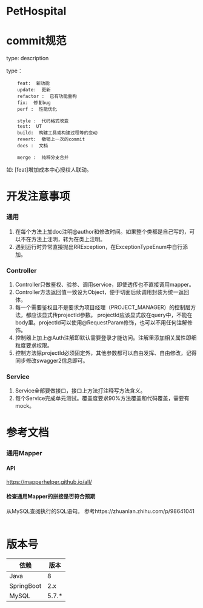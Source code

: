 # PetHospital

# commit规范
 type: description

type：

        feat:  新功能
        update:  更新
        refactor :  已有功能重构
        fix:  修复bug
        perf :  性能优化

        style :  代码格式改变
        test:  UT
        build:  构建工具或构建过程等的变动
        revert:  撤销上一次的commit
        docs :  文档

        merge :  纯粹分支合并

如: [feat]增加成本中心授权人联动。
&nbsp;
&nbsp;
# 开发注意事项
### 通用
1. 在每个方法上加doc注明@author和修改时间。如果整个类都是自己写的，可以不在方法上注明，转为在类上注明。
2. 遇到运行时异常直接抛出RRException，在ExceptionTypeEnum中自行添加。
&nbsp;
### Controller
1. Controller只做鉴权、验参、调用service，即使透传也不直接调用mapper。
2. Controller方法返回值一致设为Object，便于切面后续调用封装为统一返回体。
3. 每一个需要鉴权且不是要求为项目经理（PROJECT_MANAGER）的控制层方法，都应该显式传projectId参数。
projectId应该显式放在query中，不能在body里。projectId可以使用@RequestParam修饰，也可以不用任何注解修饰。
4. 控制器上加上@Auth注解即默认需要登录才能访问。注解里添加相关属性即细粒度要求权限。
5. 控制方法除projectId必须固定外，其他参数都可以自由发挥、自由修改，记得同步修改swagger2信息即可。
&nbsp;
### Service
1. Service全部要做接口，接口上方法打注释写方法含义。
3. 每个Service完成单元测试。覆盖度要求90%方法覆盖和代码覆盖，需要有mock。
&nbsp;
&nbsp;
# 参考文档
### 通用Mapper
#### API
https://mapperhelper.github.io/all/
#### 检查通用Mapper的拼接是否符合预期
从MySQL查阅执行的SQL语句。
参考https://zhuanlan.zhihu.com/p/98641041
&nbsp;
&nbsp;
# 版本号
| 依赖 | 版本 |
| ------ | ------ |
| Java | 8 |
| SpringBoot | 2.x |
| MySQL | 5.7.* |
